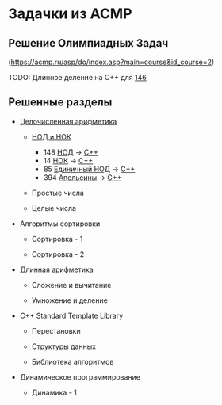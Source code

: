 # Задачки из ACMP

## Решение Олимпиадных Задач
(https://acmp.ru/asp/do/index.asp?main=course&id_course=2)

TODO: 
Длинное деление на C++ для [146](https://acmp.ru/index.asp?main=task&id_task=146)

## Решенные разделы

* [Целочисленная арифметика](https://acmp.ru/asp/do/index.asp?main=section&id_course=2&id_section=11)

  * [НОД и НОК](https://acmp.ru/asp/do/index.asp?main=topic&id_course=2&id_section=11&id_topic=5)
 
    + 148 [НОД](https://acmp.ru/index.asp?main=task&id_task=148) -> [C++](./acmp148.cpp)
    + 14 [НОК](https://acmp.ru/index.asp?main=task&id_task=14) -> [C++](./acmp14.cpp)
    + 85 [Единичный НОД](https://acmp.ru/index.asp?main=task&id_task=85) -> [C++](./acmp85.cpp)
    + 394 [Апельсины](https://acmp.ru/index.asp?main=task&id_task=394) -> [C++](./acmp394.cpp)
  
  * Простые числа
 
  * Целые числа
 
* Алгоритмы сортировки

  * Сортировка - 1
 
  * Сортировка - 2
 
* Длинная арифметика

  * Сложение и вычитание
 
  * Умножение и деление
 
* C++ Standard Template Library

  * Перестановки

  * Структуры данных

  * Библиотека алгоритмов

* Динамическое программирование

  * Динамика - 1
